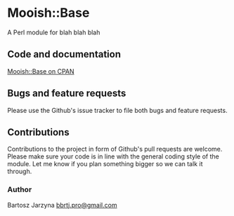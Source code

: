 # Mooish::Base
A Perl module for blah blah blah

## Code and documentation
[Mooish::Base on CPAN](https://metacpan.org/release/Mooish-Base)

## Bugs and feature requests
Please use the Github's issue tracker to file both bugs and feature requests.

## Contributions
Contributions to the project in form of Github's pull requests are
welcome. Please make sure your code is in line with the general
coding style of the module. Let me know if you plan something
bigger so we can talk it through.

### Author
Bartosz Jarzyna <bbrtj.pro@gmail.com>


